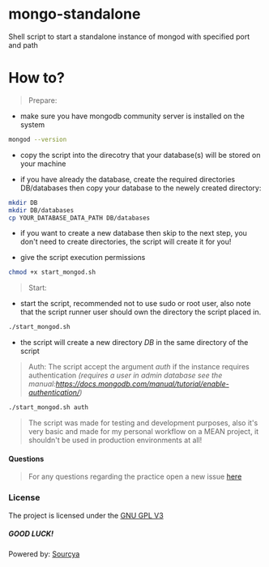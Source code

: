 # mongo-standalone
Shell script to start a standalone instance of mongod with specified port and path

# How to?
> Prepare: 
- make sure you have mongodb community server is installed on the system
```sh
mongod --version
```

- copy the script into the direcotry that your database(s) will be stored on your machine

- if you have already the database, create the required directories DB/databases then copy your database to the newely created directory:
```sh
mkdir DB
mkdir DB/databases
cp YOUR_DATABASE_DATA_PATH DB/databases
```

- if you want to create a new database then skip to the next step, you don't need to create directories, the script will create it for you!

- give the script execution permissions
```sh
chmod +x start_mongod.sh
```

> Start: 

- start the script, recommended not to use sudo or root user, also note that the script runner user should own the directory the script placed in.
```sh
./start_mongod.sh
```
- the script will create a new directory *DB* in the same directory of the script

> Auth: The script accept the argument *auth* if the instance requires authentication *(requires a user in admin database see the manual:https://docs.mongodb.com/manual/tutorial/enable-authentication/)*
```sh
./start_mongod.sh auth
```
> The script was made for testing and development purposes, also it's very basic and made for my personal workflow on a MEAN project, it shouldn't be used in production environments at all!

#### Questions
> For any questions regarding the practice open a new issue [here](https://github.com/mutasimissa/mongo-standalone/issues)
### License
The project is licensed under the [GNU GPL V3](https://www.gnu.org/licenses/gpl-3.0.en.html)
##### GOOD LUCK!

Powered by: [Sourcya](https://sourcya.com)
